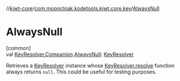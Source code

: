 //[kjwt-core](../../index.md)/[com.mooncloak.kodetools.kjwt.core.key](index.md)/[AlwaysNull](-always-null.md)

# AlwaysNull

[common]\
val [KeyResolver.Companion](-key-resolver/-companion/index.md).[AlwaysNull](-always-null.md): [KeyResolver](-key-resolver/index.md)

Retrieves a [KeyResolver](-key-resolver/index.md) instance whose [KeyResolver.resolve](-key-resolver/resolve.md) function always returns `null`. This could be useful for testing purposes.
